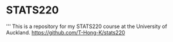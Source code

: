 # STATS220
'''
This is a repository for my STATS220 course at the University of Auckland.
https://github.com/T-Hong-K/stats220

